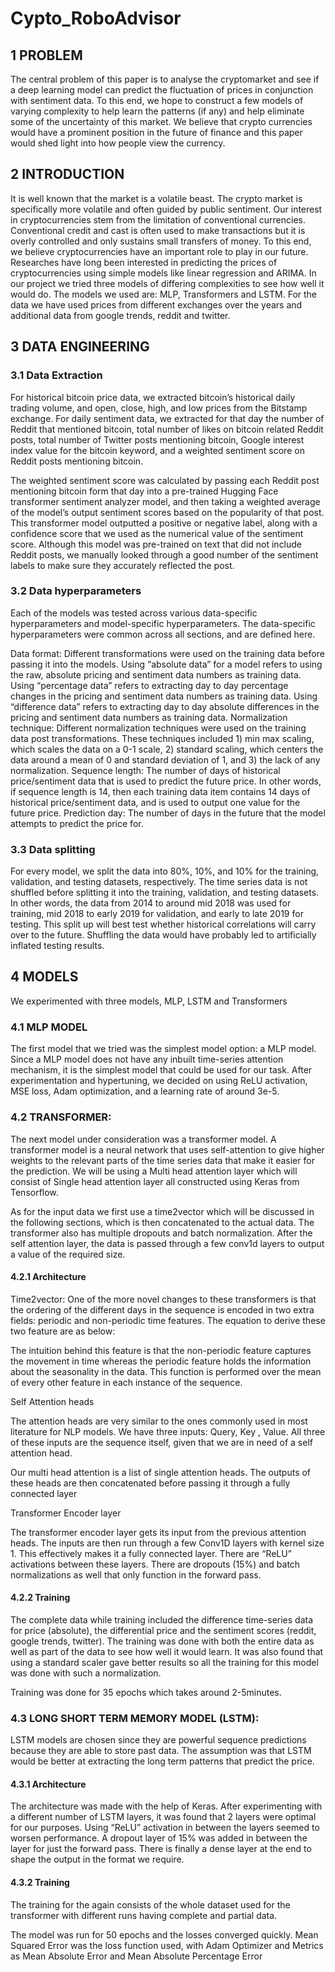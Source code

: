 # Cypto_RoboAdvisor

## 1 PROBLEM

The central problem of this paper is to analyse the cryptomarket  and see if a deep learning model can predict the fluctuation of prices in conjunction with sentiment data. To this end, we hope to construct a few models of varying complexity to help learn the patterns (if any) and help eliminate some of the uncertainty of this market. We believe that crypto currencies would have a prominent position in the future of finance and this paper would shed light into how people view the currency.  

## 2 INTRODUCTION

It is well known that the market is a volatile beast. The crypto market is specifically more volatile and often guided by public sentiment. 
Our interest in cryptocurrencies stem from the limitation of conventional currencies. Conventional credit and cast is often used to make transactions but it is overly controlled and only sustains small transfers of money. To this end, we believe cryptocurrencies have an important role to play in our future. 
Researches have long been interested in predicting the prices of cryptocurrencies using simple models like linear regression and ARIMA. In our project we tried three models of differing complexities to see how well it would do. The models we used are: MLP, Transformers and LSTM.
For the data we have used prices from different exchanges over the years and additional data from google trends, reddit and twitter. 

## 3 DATA ENGINEERING

### 3.1 Data Extraction

For historical bitcoin price data, we extracted bitcoin’s historical daily trading volume, and open, close, high, and low prices from the Bitstamp exchange. For daily sentiment data, we extracted for that day the number of Reddit that mentioned bitcoin, total number of likes on bitcoin related Reddit posts, total number of Twitter posts mentioning bitcoin, Google interest index value for the bitcoin keyword, and a weighted sentiment score on Reddit posts mentioning bitcoin. 


The weighted sentiment score was calculated by passing each Reddit post mentioning bitcoin form that day into a pre-trained Hugging Face transformer sentiment analyzer model, and then taking a weighted average of the model’s output sentiment scores based on the popularity of that post. This transformer model outputted a positive or negative label, along with a confidence score that we used as the numerical value of the sentiment score. Although this model was pre-trained on text that did not include Reddit posts, we manually looked through a good number of the sentiment labels to make sure they accurately reflected the post. 


### 3.2 Data hyperparameters 

Each of the models was tested across various data-specific hyperparameters and model-specific hyperparameters. The data-specific hyperparameters were common across all sections, and are defined here. 

Data format: Different transformations were used on the training data before passing it into the models.  Using “absolute data” for a model refers to using the raw, absolute pricing and sentiment data numbers as training data. Using “percentage data” refers to extracting day to day percentage changes in the pricing and sentiment data numbers as training data. Using “difference data” refers to extracting day to day absolute differences in the pricing and sentiment data numbers as training data. 
Normalization technique: Different normalization techniques were used on the training data post transformations. These techniques included 1) min max scaling, which scales the data on a 0-1 scale, 2) standard scaling, which centers the data around a mean of 0 and standard deviation of 1, and 3) the lack of any normalization. 
Sequence length: The number of days of historical price/sentiment data that is used to predict the future price. In other words, if sequence length is 14, then each training data item contains 14 days of historical price/sentiment data, and is used to output one value for the future price. 
Prediction day: The number of days in the future that the model attempts to predict the price for. 


### 3.3 Data splitting 

For every model, we split the data into 80%, 10%, and 10% for the training, validation, and testing datasets, respectively. The time series data is not shuffled before splitting it into the training, validation, and testing datasets. In other words, the data from 2014 to around mid 2018 was used for training, mid 2018 to early 2019 for validation, and early to late 2019 for testing. This split up will best test whether historical correlations will carry over to the future. Shuffling the data would have probably led to artificially inflated testing results. 

## 4 MODELS

We experimented with three models, MLP, LSTM and Transformers

### 4.1 MLP MODEL

The first model that we tried was the simplest model option: a MLP model. Since a MLP model does not have any inbuilt time-series attention mechanism, it is the simplest model that could be used for our task. After experimentation and hypertuning, we decided on using ReLU activation, MSE loss, Adam optimization, and a learning rate of around 3e-5. 

### 4.2 TRANSFORMER:

The next model under consideration was a transformer model. A transformer model is a neural network that uses self-attention to give higher weights to the relevant parts of the time series data that make it easier for the prediction. We will be using a Multi head attention layer which will consist of Single head attention layer all constructed using Keras from Tensorflow.

As for the input data we first use a time2vector which will be discussed in the following sections, which is then concatenated to the actual data. The transformer also has multiple dropouts and batch normalization. After the self attention layer, the data is passed through a few conv1d layers to output a value of the required size.

#### 4.2.1 Architecture

Time2vector:
One of the more novel changes to these transformers is that the ordering of the different days in the sequence is encoded in two extra fields: periodic and non-periodic time features. The equation to derive these two feature are as below:



The intuition behind this feature is that the non-periodic feature captures the movement in time whereas the periodic feature holds the information about the seasonality in the data. This function is performed over the mean of every other feature in each instance of the sequence.

Self Attention heads

The attention heads are very similar to the ones commonly used in most literature for NLP models. We have three inputs: Query, Key , Value. All three of these inputs are the sequence itself, given that we are in need of a self attention head.

Our multi head attention is a list of single attention heads. The outputs of these heads are then concatenated before passing it through a fully connected layer


Transformer Encoder layer

The transformer encoder layer gets its input from the previous attention heads. The inputs are then run through a few Conv1D layers with kernel size 1. This effectively makes it a fully connected layer. There are “ReLU” activations between these layers. There are dropouts (15%) and batch normalizations as well that only function in the forward pass.  


#### 4.2.2 Training

The complete data while training included the difference time-series data for price (absolute), the differential price and the sentiment scores (reddit, google trends, twitter). The training was done with both the entire data as well as part of the data to see how well it would learn. It was also found that using a standard scaler gave better results so all the training for this model was done with such a normalization.

Training was done for 35 epochs which takes around 2-5minutes.

### 4.3 LONG SHORT TERM MEMORY MODEL (LSTM):

LSTM models are chosen since they are powerful sequence predictions because they are able to store past data. The assumption was that LSTM would be better at extracting the long term patterns that predict the price. 

#### 4.3.1 Architecture

The architecture was made with the help of Keras. After experimenting with a different number of LSTM layers, it was found that 2 layers were optimal for our purposes. Using “ReLU” activation in between the layers seemed to worsen performance. A dropout layer of 15% was added in between the layer for just the forward pass. There is finally a dense layer at the end to shape the output in the format we require.

#### 4.3.2 Training

The training for the again consists of the whole dataset used for the transformer with different runs having complete and partial data.

The model was run for 50 epochs and the losses converged quickly. Mean Squared Error was the loss function used, with Adam Optimizer and Metrics as Mean Absolute Error and Mean Absolute Percentage Error

